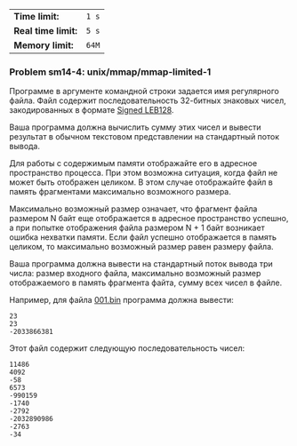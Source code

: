 |                      |       |
|----------------------|-------|
| **Time limit:**      | `1 s` |
| **Real time limit:** | `5 s` |
| **Memory limit:**    | `64M` |


### Problem sm14-4: unix/mmap/mmap-limited-1

Программе в аргументе командной строки задается имя регулярного файла. Файл содержит
последовательность 32-битных знаковых чисел, закодированных в формате [Signed
LEB128](https://en.wikipedia.org/wiki/LEB128).

Ваша программа должна вычислить сумму этих чисел и вывести результат в обычном текстовом
представлении на стандартный поток вывода.

Для работы с содержимым памяти отображайте его в адресное пространство процесса. При этом возможна
ситуация, когда файл не может быть отображен целиком. В этом случае отображайте файл в память
фрагментами максимально возможного размера.

Максимально возможный размер означает, что фрагмент файла размером N байт еще отображается в
адресное пространство успешно, а при попытке отображения файла размером N + 1 байт возникает ошибка
нехватки памяти. Если файл успешно отображается в память целиком, то максимально возможный размер
равен размеру файла.

Ваша программа должна вывести на стандартный поток вывода три числа: размер входного файла,
максимально возможный размер отображаемого в память фрагмента файта, сумму всех чисел в файле.

Например, для файла
[001.bin](https://caos.ejudge.ru/ej/client?SID=2c3bc15f62f1b1b3&prob_id=115&action=194&file=001.bin)
программа должна вывести:

    
    
    23
    23
    -2033866381

Этот файл содержит следующую последовательность чисел:

    
    
    11486
    4092
    -58
    6573
    -990159
    -1740
    -2792
    -2032890986
    -2763
    -34

